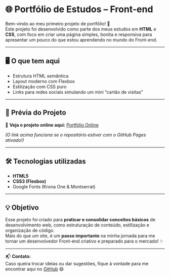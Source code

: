 # 🌐 Portfólio de Estudos – Front-end

Bem-vindo ao meu primeiro projeto de portfólio! 🚀  
Este projeto foi desenvolvido como parte dos meus estudos em **HTML** e **CSS**, com foco em criar uma página simples, bonita e responsiva para apresentar um pouco do que estou aprendendo no mundo do Front-end.

---

## 🖥️ O que tem aqui

- Estrutura HTML semântica
- Layout moderno com Flexbox
- Estilização com CSS puro
- Links para redes sociais simulando um mini “cartão de visitas”

---

## 🎨 Prévia do Projeto

🔗 **Veja o projeto online aqui:** [Portfólio Online](https://LeRonchi.github.io/Estudo_Portifolio/)  

*(O link acima funciona se o repositório estiver com o GitHub Pages ativado!)*

---

## 🛠️ Tecnologias utilizadas

- **HTML5**
- **CSS3 (Flexbox)**
- Google Fonts (Krona One & Montserrat)

---

## 💡 Objetivo

Esse projeto foi criado para **praticar e consolidar conceitos básicos** de desenvolvimento web, como estruturação de conteúdo, estilização e organização de código.  
Mais do que um site, é um **passo importante** na minha jornada para me tornar um desenvolvedor Front-end criativo e preparado para o mercado! ✨

---

📬 **Contato:**  
Caso queira trocar ideias ou dar sugestões, fique à vontade para me encontrar aqui no [GitHub](https://github.com/LeRonchi) 😄
